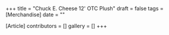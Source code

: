 +++
title = "Chuck E. Cheese 12' OTC Plush"
draft = false
tags = [Merchandise]
date = ""

[Article]
contributors = []
gallery = []
+++